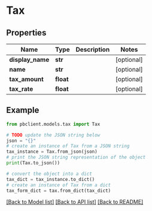 # Tax


## Properties

Name | Type | Description | Notes
------------ | ------------- | ------------- | -------------
**display_name** | **str** |  | [optional] 
**name** | **str** |  | [optional] 
**tax_amount** | **float** |  | [optional] 
**tax_rate** | **float** |  | [optional] 

## Example

```python
from pbclient.models.tax import Tax

# TODO update the JSON string below
json = "{}"
# create an instance of Tax from a JSON string
tax_instance = Tax.from_json(json)
# print the JSON string representation of the object
print(Tax.to_json())

# convert the object into a dict
tax_dict = tax_instance.to_dict()
# create an instance of Tax from a dict
tax_form_dict = tax.from_dict(tax_dict)
```
[[Back to Model list]](../README.md#documentation-for-models) [[Back to API list]](../README.md#documentation-for-api-endpoints) [[Back to README]](../README.md)



